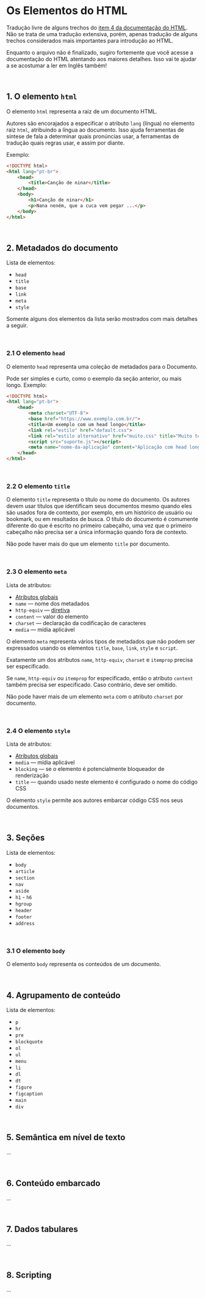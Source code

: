 # Os Elementos do HTML

Tradução livre de alguns trechos do [item 4 da documentação do HTML](https://html.spec.whatwg.org/#semantics). Não se trata de uma tradução extensiva, porém, apenas tradução de alguns trechos considerados mais importantes para introdução ao HTML.

Enquanto o arquivo não é finalizado, sugiro fortemente que você acesse a documentação do HTML atentando aos maiores detalhes. Isso vai te ajudar a se acostumar a ler em Inglês também!

<br>

## 1. O elemento `html`

O elemento `html` representa a raiz de um documento HTML.

Autores são encorajados a especificar o atributo `lang` (língua) no elemento raiz `html`, atribuindo a língua ao documento. Isso ajuda ferramentas de síntese de fala a determinar quais pronúncias usar, a ferramentas de tradução quais regras usar, e assim por diante.

Exemplo:

```html
<!DOCTYPE html>
<html lang="pt-br">
    <head>
        <title>Canção de ninar</title>
    </head>
    <body>
        <h1>Canção de ninar</h1>
        <p>Nana neném, que a cuca vem pegar ...</p>
    </body>
</html>
```

<br>

## 2. Metadados do documento

Lista de elementos:

* `head`
* `title`
* `base`
* `link`
* `meta`
* `style`

Somente alguns dos elementos da lista serão mostrados com mais detalhes a seguir.

<br>

### 2.1 O elemento `head`

O elemento `head` representa uma coleção de metadados para o Documento.

Pode ser simples e curto, como o exemplo da seção anterior, ou mais longo. Exemplo:

```html
<!DOCTYPE html>
<html lang="pt-br">
    <head>
        <meta charset="UTF-8">
        <base href="https://www.exemplo.com.br/">
        <title>Um exemplo com um head longo</title>
        <link rel="estilo" href="default.css">
        <link rel="estilo alternativo" href="muito.css" title="Muito texto">
        <script src="suporte.js"></script>
        <meta name="nome-da-aplicação" content="Aplicação com head longo">
    </head>
</html>
```

<br>

### 2.2 O elemento `title`

O elemento `title` representa o título ou nome do documento. Os autores devem usar títulos que identificam seus documentos mesmo quando eles são usados fora de contexto, por exemplo, em um histórico de usuário ou bookmark, ou em resultados de busca. O título do documento é comumente diferente do que é escrito no primeiro cabeçalho, uma vez que o primeiro cabeçalho não precisa ser a única informação quando fora de contexto.

Não pode haver mais do que um elemento `title` por documento.

<br>

### 2.3 O elemento `meta`

Lista de atributos:
* [Atributos globais](https://html.spec.whatwg.org/#global-attributes)
* `name` &mdash; nome dos metadados
* `http-equiv` &mdash; [diretiva](https://pt.wikipedia.org/wiki/Diretiva)
* `content` &mdash; valor do elemento
* `charset` &mdash; declaração da codificação de caracteres
* `media` &mdash; mídia aplicável

O elemento `meta` representa vários tipos de metadados que não podem ser expressados usando os elementos `title`, `base`, `link`, `style` e `script`.

Exatamente um dos atributos `name`, `http-equiv`, `charset` e `itemprop` precisa ser especificado.

Se `name`, `http-equiv` ou `itemprop` for especificado, então o atributo `content` também precisa ser especificado. Caso contrário, deve ser omitido.

Não pode haver mais de um elemento `meta` com o atributo `charset` por documento.

<br>

### 2.4 O elemento `style`

Lista de atributos:

* [Atributos globais](https://html.spec.whatwg.org/#global-attributes)
* `media` &mdash; mídia aplicável
* `blocking` &mdash; se o elemento é potencialmente bloqueador de renderização
* `title` &mdash; quando usado neste elemento é configurado o nome do código CSS

O elemento `style` permite aos autores embarcar código CSS nos seus documentos.

<br>

## 3. Seções

Lista de elementos:

* `body`
* `article`
* `section`
* `nav`
* `aside`
* `h1` - `h6`
* `hgroup`
* `header`
* `footer`
* `address`

<br>

### 3.1 O elemento `body`

O elemento `body` representa os conteúdos de um documento.

<br>

## 4. Agrupamento de conteúdo

Lista de elementos:

* `p`
* `hr`
* `pre`
* `blockquote`
* `ol`
* `ul`
* `menu`
* `li`
* `dl`
* `dt`
* `figure`
* `figcaption`
* `main`
* `div`

<br>

## 5. Semântica em nível de texto

...

<br>

## 6. Conteúdo embarcado

...

<br>

## 7. Dados tabulares

...

<br>

## 8. Scripting

...
